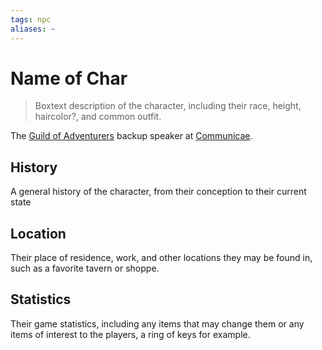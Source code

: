 ```yaml
---
tags: npc
aliases: ~
---
```


# Name of Char

 > 
 > Boxtext description of the character, including their race, height, haircolor?, and common outfit.

The [Guild of Adventurers](..\..\..\..\..\Notes%20on%20the%20Multiverse\Inner\Alaturmen\About%20People\Non-Nation%20Entities\Coalition%20City\Guilds%20of%20Coalition\Guild%20of%20Adventurers.md) backup speaker at [Communicae](..\..\..\..\..\Notes%20on%20the%20Multiverse\Inner\Alaturmen\About%20People\Non-Nation%20Entities\Coalition%20City\Communicae.md).

## History

A general history of the character, from their conception to their current state

## Location

Their place of residence, work, and other locations they may be found in, such as a favorite tavern or shoppe.

## Statistics

Their game statistics, including any items that may change them or any items of interest to the players, a ring of keys for example.
